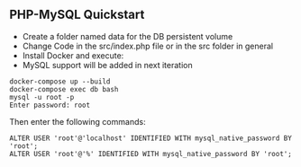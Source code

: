 ## PHP-MySQL Quickstart

- Create a folder named data for the DB persistent volume
- Change Code in the src/index.php file or in the src folder in general
- Install Docker and execute:
- MySQL support will be added in next iteration

```
docker-compose up --build
docker-compose exec db bash
mysql -u root -p
Enter password: root
```
Then enter the following commands:

```
ALTER USER 'root'@'localhost' IDENTIFIED WITH mysql_native_password BY 'root';
ALTER USER 'root'@'%' IDENTIFIED WITH mysql_native_password BY 'root';
```